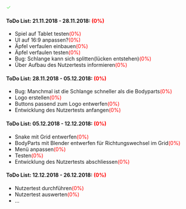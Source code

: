 <font color="lightgreen">**✓**</font>

#### ToDo List: 21.11.2018 - 28.11.2018: <font color="red">(0%)</font>
* Spiel auf Tablet testen<font color="red">(0%)</font>
* UI auf 16:9 anpassen?<font color="red">(0%)</font>
* Äpfel verfaulen einbauen<font color="red">(0%)</font>
* Äpfel verfaulen testen<font color="red">(0%)</font>
* Bug: Schlange kann sich splitten(lücken entstehen)<font color="red">(0%)</font>
* Über Aufbau des Nutzertests informieren<font color="red">(0%)</font>

#### ToDo List: 28.11.2018 - 05.12.2018: <font color="red">(0%)</font>
* Bug: Manchmal ist die Schlange schneller als die Bodyparts<font color="red">(0%)</font>
* Logo erstellen<font color="red">(0%)</font>
* Buttons passend zum Logo entwerfen<font color="red">(0%)</font>
* Entwicklung des Nutzertests anfangen<font color="red">(0%)</font>

#### ToDo List: 05.12.2018 - 12.12.2018: <font color="red">(0%)</font>
* Snake mit Grid entwerfen<font color="red">(0%)</font>
* BodyParts mit Blender entwerfen für Richtungswechsel im Grid<font color="red">(0%)</font>
* Menü anpassen<font color="red">(0%)</font>
* Testen<font color="red">(0%)</font>
* Entwicklung des Nutzertests abschliessen<font color="red">(0%)</font>

#### ToDo List: 12.12.2018 - 26.12.2018: <font color="red">(0%)</font>
* Nutzertest durchführen<font color="red">(0%)</font>
* Nutzertest auswerten<font color="red">(0%)</font>
* ...

